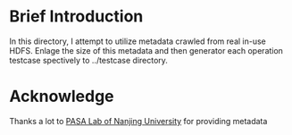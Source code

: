 # Brief Introduction
In this directory, I attempt to utilize metadata crawled from real in-use HDFS. Enlage the size of this metadata and then generator each operation testcase spectively to ../testcase directory.

# Acknowledge
Thanks a lot to [PASA Lab of Nanjing University](http://pasa-bigdata.nju.edu.cn/) for providing metadata
